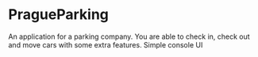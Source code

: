 # PragueParking

An application for a parking company. You are able to check in, check out and move cars with some extra features. Simple console UI
